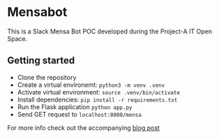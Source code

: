 # Mensabot

This is a Slack Mensa Bot POC developed during the Project-A IT Open Space.

## Getting started

- Clone the repository
- Create a virtual environemt: `python3 -m venv .venv`
- Activate virtual environment: `source .venv/bin/activate`
- Install dependencies: `pip install -r requirements.txt`
- Run the Flask application `python app.py`
- Send GET request to `localhost:8000/mensa`

For more info check out the accompanying [blog post](https://blog.tafkas.net/2016/01/25/mensabot---a-slack-bot-for-lunch-information/)
